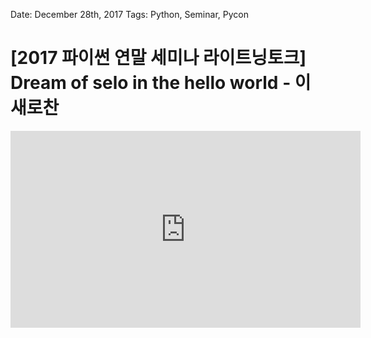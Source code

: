 Date: December 28th, 2017
Tags: Python, Seminar, Pycon

# [2017 파이썬 연말 세미나 라이트닝토크] Dream of selo in the hello world - 이새로찬

<iframe width="560" height="315" src="https://www.youtube.com/embed/ueQRNCEWSw8" frameborder="0" gesture="media" allow="encrypted-media" allowfullscreen></iframe>